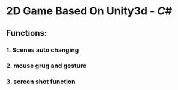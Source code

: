 # 2D Game Based On Unity3d - *C#*
## Functions: 
### 1. Scenes auto changing 
### 2. mouse grug and gesture 
### 3. screen shot function
